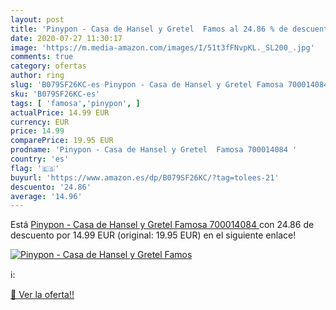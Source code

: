 ```yaml
---
layout: post
title: 'Pinypon - Casa de Hansel y Gretel  Famos al 24.86 % de descuento'
date: 2020-07-27 11:30:17
image: 'https://m.media-amazon.com/images/I/51t3fFNvpKL._SL200_.jpg'
comments: true
category: ofertas
author: ring
slug: 'B079SF26KC-es Pinypon - Casa de Hansel y Gretel Famosa 700014084'
sku: 'B079SF26KC-es'
tags: [ 'famosa','pinypon', ]
actualPrice: 14.99 EUR
currency: EUR
price: 14.99
comparePrice: 19.95 EUR
prodname: 'Pinypon - Casa de Hansel y Gretel  Famosa 700014084 '
country: 'es'
flag: '🇪🇸'
buyurl: 'https://www.amazon.es/dp/B079SF26KC/?tag=tolees-21'
descuento: '24.86'
average: '14.96'
---
```


Está [Pinypon - Casa de Hansel y Gretel  Famosa 700014084 ](https://www.amazon.es/dp/B079SF26KC/?tag=tolees-21) con 24.86 de descuento por 14.99 EUR (original: 19.95 EUR) en el siguiente enlace!

[![Pinypon - Casa de Hansel y Gretel  Famos](https://m.media-amazon.com/images/I/51t3fFNvpKL._SL200_.jpg)](https://www.amazon.es/dp/B079SF26KC/?tag=tolees-21)

ℹ️:


[🛒 Ver la oferta!!](https://www.amazon.es/dp/B079SF26KC/?tag=tolees-21)
